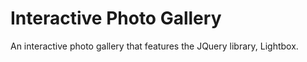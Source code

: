 # Interactive Photo Gallery
 An interactive photo gallery that features the JQuery library, Lightbox.
